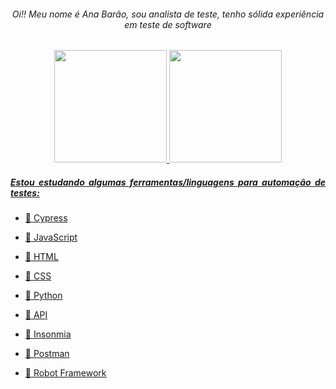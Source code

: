 <div align="center">
  <h6> Oi!! Meu nome é Ana Barão, sou analista de teste, tenho sólida experiência em teste de software </h6>
 </div>

<div align="center">
  <a href="https://github.com/b4ra0">
  <img height="180em" src="https://github-readme-stats.vercel.app/api?username=alabellabarao&show_icons=false&theme=dracula&include_all_commits=true&count_private=true"/>
  <img height="180em" src="https://github-readme-stats.vercel.app/api/top-langs/?username=alabellabarao&layout=compact&langs_count=7&theme=dracula"/>
</div>

<div align="justify">
 <h5> Estou estudando algumas ferramentas/linguagens para automação de testes: </h5>
  
  - 🎯 Cypress
  
  - 🎯 JavaScript

  - 🎯 HTML
   
  - 🎯 CSS

  - 🎯 Python

  - 🎯 API

  - 🎯 Insonmia

  - 🎯 Postman

 - 🎯 Robot Framework
</div>
